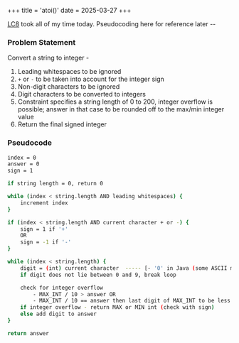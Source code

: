 +++
title = 'atoi()'
date = 2025-03-27
+++

[LC8](https://leetcode.com/problems/string-to-integer-atoi/) took all of my time today. Pseudocoding here for reference later --

### Problem Statement
Convert a string to integer - 
1. Leading whitespaces to be ignored
2. `+` or `-` to be taken into account for the integer sign
3. Non-digit characters to be ignored
4. Digit characters to be converted to integers
5. Constraint specifies a string length of 0 to 200, integer overflow is possible; answer in that case to be rounded off to the max/min integer value
6. Return the final signed integer

### Pseudocode
```sh
index = 0
answer = 0
sign = 1

if string length = 0, return 0

while (index < string.length AND leading whitespaces) {
    increment index
}

if (index < string.length AND current character + or -) {
    sign = 1 if '+' 
    OR
    sign = -1 if '-'
}

while (index < string.length) {
    digit = (int) current character  ----- [- '0' in Java (some ASCII math)]
    if digit does not lie between 0 and 9, break loop

    check for integer overflow
        - MAX_INT / 10 > answer OR
        - MAX_INT / 10 == answer then last digit of MAX_INT to be less than current digit
    if integer overflow - return MAX or MIN int (check with sign)
    else add digit to answer
}

return answer

```
